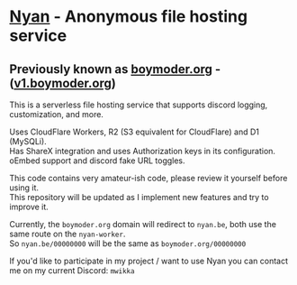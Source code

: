# [Nyan](https://nyan.be) - Anonymous file hosting service

## Previously known as [boymoder.org](https://boymoder.org) - ([v1.boymoder.org](https://v1.boymoder.org))

This is a serverless file hosting service that supports discord logging, customization, and more.

Uses CloudFlare Workers, R2 (S3 equivalent for CloudFlare) and D1 (MySQLi).\
Has ShareX integration and uses Authorization keys in its configuration.\
oEmbed support and discord fake URL toggles.

This code contains very amateur-ish code, please review it yourself before using it.\
This repository will be updated as I implement new features and try to improve it.

Currently, the `boymoder.org` domain will redirect to `nyan.be`, both use the same route on the `nyan-worker`.\
So `nyan.be/00000000` will be the same as `boymoder.org/00000000`

If you'd like to participate in my project / want to use Nyan you can contact me on my current Discord: `mwikka`
